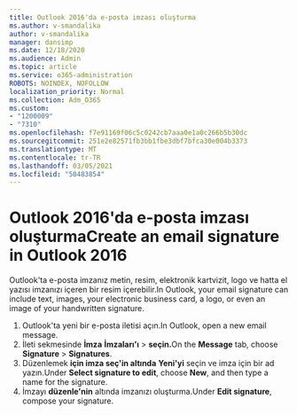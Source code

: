```yaml
---
title: Outlook 2016'da e-posta imzası oluşturma
ms.author: v-smandalika
author: v-smandalika
manager: dansimp
ms.date: 12/18/2020
ms.audience: Admin
ms.topic: article
ms.service: o365-administration
ROBOTS: NOINDEX, NOFOLLOW
localization_priority: Normal
ms.collection: Adm_O365
ms.custom:
- "1200009"
- "7310"
ms.openlocfilehash: f7e91169f06c5c0242cb7aaa0e1a0c266b5b30dc
ms.sourcegitcommit: 251e2e82571fb3bb1fbe3dbf7bfca30e004b3373
ms.translationtype: MT
ms.contentlocale: tr-TR
ms.lasthandoff: 03/05/2021
ms.locfileid: "50483854"
---
```

# <a name="create-an-email-signature-in-outlook-2016"></a><span data-ttu-id="cbea1-102">Outlook 2016'da e-posta imzası oluşturma</span><span class="sxs-lookup"><span data-stu-id="cbea1-102">Create an email signature in Outlook 2016</span></span>

<span data-ttu-id="cbea1-103">Outlook'ta e-posta imzanız metin, resim, elektronik kartvizit, logo ve hatta el yazısı imzanızı içeren bir resim içerebilir.</span><span class="sxs-lookup"><span data-stu-id="cbea1-103">In Outlook, your email signature can include text, images, your electronic business card, a logo, or even an image of your handwritten signature.</span></span>

1. <span data-ttu-id="cbea1-104">Outlook'ta yeni bir e-posta iletisi açın.</span><span class="sxs-lookup"><span data-stu-id="cbea1-104">In Outlook, open a new email message.</span></span>
2. <span data-ttu-id="cbea1-105">İleti sekmesinde **İmza** **İmzaları'ı**  >  **seçin.**</span><span class="sxs-lookup"><span data-stu-id="cbea1-105">On the **Message** tab, choose **Signature** > **Signatures**.</span></span>
3. <span data-ttu-id="cbea1-106">Düzenlemek **için imza seç'in altında** **Yeni'yi** seçin ve imza için bir ad yazın.</span><span class="sxs-lookup"><span data-stu-id="cbea1-106">Under **Select signature to edit**, choose **New**, and then type a name for the signature.</span></span>
4. <span data-ttu-id="cbea1-107">İmzayı **düzenle'nin** altında imzanızı oluşturma.</span><span class="sxs-lookup"><span data-stu-id="cbea1-107">Under **Edit signature**, compose your signature.</span></span>
